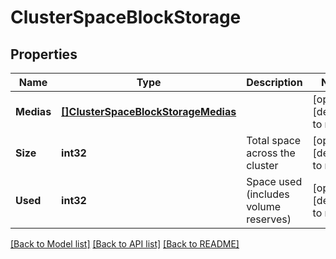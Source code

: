 # ClusterSpaceBlockStorage

## Properties
Name | Type | Description | Notes
------------ | ------------- | ------------- | -------------
**Medias** | [**[]ClusterSpaceBlockStorageMedias**](cluster_space_block_storage_medias.md) |  | [optional] [default to null]
**Size** | **int32** | Total space across the cluster | [optional] [default to null]
**Used** | **int32** | Space used (includes volume reserves) | [optional] [default to null]

[[Back to Model list]](../README.md#documentation-for-models) [[Back to API list]](../README.md#documentation-for-api-endpoints) [[Back to README]](../README.md)


